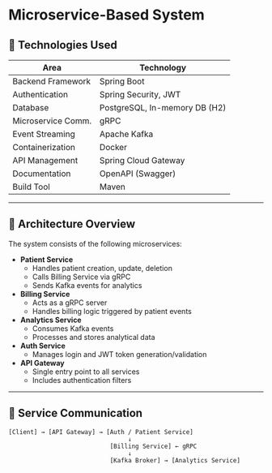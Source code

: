 #  Microservice-Based  System


## 🚀 Technologies Used

| Area                | Technology                            |
|---------------------|----------------------------------------|
| Backend Framework   | Spring Boot                            |
| Authentication      | Spring Security, JWT                   |
| Database            | PostgreSQL, In-memory DB (H2)          |
| Microservice Comm.  | gRPC                                   |
| Event Streaming     | Apache Kafka                           |
| Containerization    | Docker                                 |
| API Management      | Spring Cloud Gateway                   |
| Documentation       | OpenAPI (Swagger)                      |
| Build Tool          | Maven                                  |

---

## 🧱 Architecture Overview

The system consists of the following microservices:

- **Patient Service**
  - Handles patient creation, update, deletion
  - Calls Billing Service via gRPC
  - Sends Kafka events for analytics
- **Billing Service**
  - Acts as a gRPC server
  - Handles billing logic triggered by patient events
- **Analytics Service**
  - Consumes Kafka events
  - Processes and stores analytical data
- **Auth Service**
  - Manages login and JWT token generation/validation
- **API Gateway**
  - Single entry point to all services
  - Includes authentication filters

---

## 🔁 Service Communication

```plaintext
[Client] → [API Gateway] → [Auth / Patient Service]
                                 ↓
                            [Billing Service] ← gRPC
                                 ↓
                            [Kafka Broker] → [Analytics Service]
